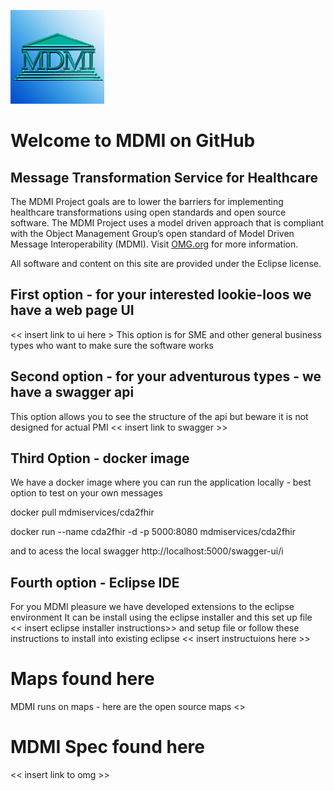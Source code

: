 ![Logo](/files/MDMI_Logo.png)
# Welcome to MDMI on GitHub
## Message Transformation Service for Healthcare
The MDMI Project goals are to lower the barriers for implementing healthcare transformations using open standards and open source software. The MDMI Project uses a model driven approach that is compliant with the Object Management Group’s open standard of Model Driven Message Interoperability (MDMI). Visit [OMG.org](https://www.omg.org/spec/MDMI/1.0) for more information.

All software and content on this site are provided under the Eclipse license.

## First option - for your interested lookie-loos we have a web page UI
<< insert link to ui here >
This option is for SME and other general business types who want to make sure the software works

## Second option - for your adventurous types - we have a swagger api
This option allows you to see the structure of the api but beware it is not designed for actual PMI
<< insert link to swagger >>

## Third Option - docker image
We have a docker image where you can run the application locally - best option to test on your own messages 

docker pull mdmiservices/cda2fhir

docker run --name cda2fhir -d -p 5000:8080 mdmiservices/cda2fhir

and to acess the local swagger 
http://localhost:5000/swagger-ui/i

## Fourth option - Eclipse IDE
For you MDMI pleasure we have developed extensions to the eclipse environment
It can be install using the eclipse installer and this set up file
<< insert eclipse installer instructions>> and setup file
or follow these instructions to install into existing eclipse
<< insert instructuions here >>

# Maps found here
MDMI runs on maps - here are the open source maps
<<insert link to maps here >>
  
# MDMI Spec found here
<< insert link to omg >>

